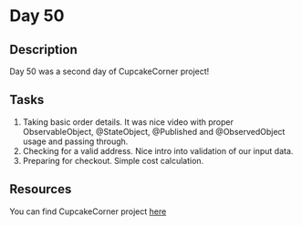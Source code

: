 # Day 50

## Description

Day 50 was a second day of CupcakeCorner project!

## Tasks

1. Taking basic order details. It was nice video with proper ObservableObject, @StateObject, @Published and @ObservedObject usage and passing through.
2. Checking for a valid address. Nice intro into validation of our input data.
3. Preparing for checkout. Simple cost calculation.

## Resources

You can find CupcakeCorner project [here](/Sources/CupcakeCorner/)